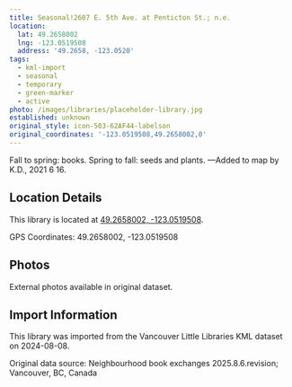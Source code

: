 ```yaml
---
title: Seasonal!2607 E. 5th Ave. at Penticton St.; n.e.
location:
  lat: 49.2658002
  lng: -123.0519508
  address: '49.2658, -123.0520'
tags:
  - kml-import
  - seasonal
  - temporary
  - green-marker
  - active
photo: /images/libraries/placeholder-library.jpg
established: unknown
original_style: icon-503-62AF44-labelson
original_coordinates: '-123.0519508,49.2658002,0'
---
```

Fall to spring: books.
Spring to fall: seeds and plants.
—Added to map by K.D., 2021 6 16.

## Location Details

This library is located at [49.2658002, -123.0519508](https://www.google.com/maps?q=49.2658002,-123.0519508).

GPS Coordinates: 49.2658002, -123.0519508

## Photos

External photos available in original dataset.

## Import Information

This library was imported from the Vancouver Little Libraries KML dataset on 2024-08-08.

Original data source: Neighbourhood book exchanges 2025.8.6.revision; Vancouver, BC, Canada
